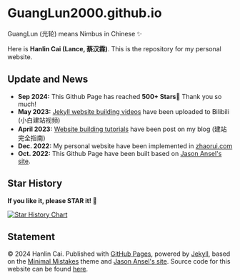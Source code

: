# GuangLun2000.github.io

GuangLun (光轮) means Nimbus in Chinese ✨

Here is **Hanlin Cai (Lance, 蔡汉霖)**. This is the repository for my personal website.

## Update and News

- **Sep 2024:** This Github Page has reached **500+ Stars**🌟 Thank you so much!
- **May 2023:** [Jekyll website building videos](https://www.bilibili.com/video/BV1ja4y1G7tX/) have been uploaded to Bilibili (小白建站视频)
- **April 2023:** [Website building tutorials](https://zhaorui.com/blogs/web/) have been post on my blog (建站完全指南)
- **Dec. 2022:** My personal website have been implemented in [zhaorui.com](https://zhaorui.com)
- **Oct. 2022:** This Github Page have been built based on [Jason Ansel's site](https://github.com/jansel/jansel.github.io).

## Star History

**If you like it, please STAR it! 🥰**

[![Star History Chart](https://api.star-history.com/svg?repos=GuangLun2000/GuangLun2000.github.io&type=Date)](https://star-history.com/#GuangLun2000/GuangLun2000.github.io&Date)

## Statement

© 2024 Hanlin Cai. Published with [GitHub Pages](https://pages.github.com/), powered by [Jekyll](https://jekyllrb.com/), based on the [Minimal Mistakes](https://mademistakes.com/) theme and [Jason Ansel's site](https://github.com/jansel/jansel.github.io). Source code for this website can be found [here](https://github.com/GuangLun2000/GuangLun2000.github.io).
